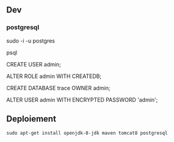 ## Dev

### postgresql

sudo -i -u postgres 

psql

CREATE USER admin;

ALTER ROLE admin WITH CREATEDB;

CREATE DATABASE trace OWNER admin;

ALTER USER admin WITH ENCRYPTED PASSWORD 'admin';




## Deploiement

`sudo apt-get install openjdk-8-jdk maven tomcat8 postgresql`
